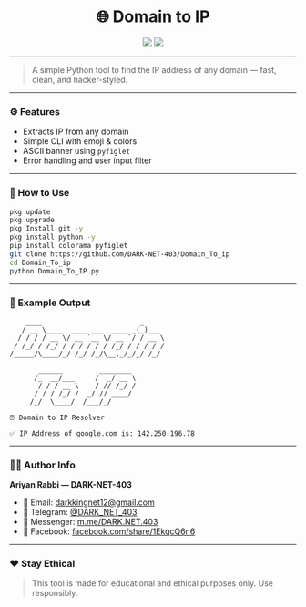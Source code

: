 
<h1 align="center">🌐 Domain to IP</h1>
<p align="center">
  <img src="https://img.shields.io/badge/Python-green?style=flat-square&logo=python" />
  <img src="https://img.shields.io/badge/By-DARK--NET--403-black?style=flat-square" />
</p>

---

> A simple Python tool to find the IP address of any domain — fast, clean, and hacker-styled.

---

### ⚙️ Features
- Extracts IP from any domain
- Simple CLI with emoji & colors
- ASCII banner using `pyfiglet`
- Error handling and user input filter

---

### 🚀 How to Use
```bash
pkg update
pkg upgrade 
pkg Install git -y
pkg install python -y
pip install colorama pyfiglet
git clone https://github.com/DARK-NET-403/Domain_To_ip
cd Domain_To_ip
python Domain_To_IP.py
```

---

### 🧠 Example Output

```
    ____                        _
   / __ \____  ____ ___  ____ _(_)___
  / / / / __ \/ __ `__ \/ __ `/ / __ \
 / /_/ / /_/ / / / / / / /_/ / / / / /
/_____/\____/_/ /_/ /_/\__,_/_/_/ /_/

       ______         ________
      /_  __/___     /  _/ __ \
       / / / __ \    / // /_/ /
      / / / /_/ /  _/ // ____/
     /_/  \____/  /___/_/

⏰ Domain to IP Resolver

✅ IP Address of google.com is: 142.250.196.78
```

---

### 👨‍💻 Author Info

**Ariyan Rabbi — DARK-NET-403**  
- 📧 Email: darkkingnet12@gmail.com  
- 🧠 Telegram: [@DARK_NET_403](https://t.me/DARK_NET_403)  
- 💬 Messenger: [m.me/DARK.NET.403](https://m.me/DARK.NET.403)  
- 📘 Facebook: [facebook.com/share/1EkqcQ6n6](https://facebook.com/share/1EkqcQ6n6)

---

### ❤️ Stay Ethical
> This tool is made for educational and ethical purposes only. Use responsibly.
